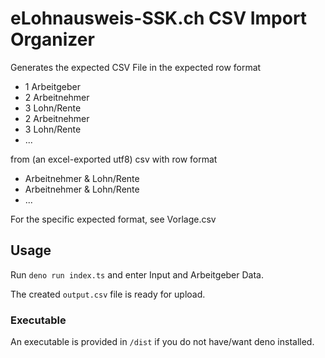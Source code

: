 # eLohnausweis-SSK.ch CSV Import Organizer

Generates the expected CSV File in the expected row format

- 1 Arbeitgeber
- 2 Arbeitnehmer
- 3 Lohn/Rente
- 2 Arbeitnehmer
- 3 Lohn/Rente
- ...

from (an excel-exported utf8) csv with row format

- Arbeitnehmer & Lohn/Rente
- Arbeitnehmer & Lohn/Rente
- ...

For the specific expected format, see Vorlage.csv

## Usage

Run `deno run index.ts` and enter Input and Arbeitgeber Data.

The created `output.csv` file is ready for upload.

### Executable

An executable is provided in `/dist` if you do not have/want deno installed. 






